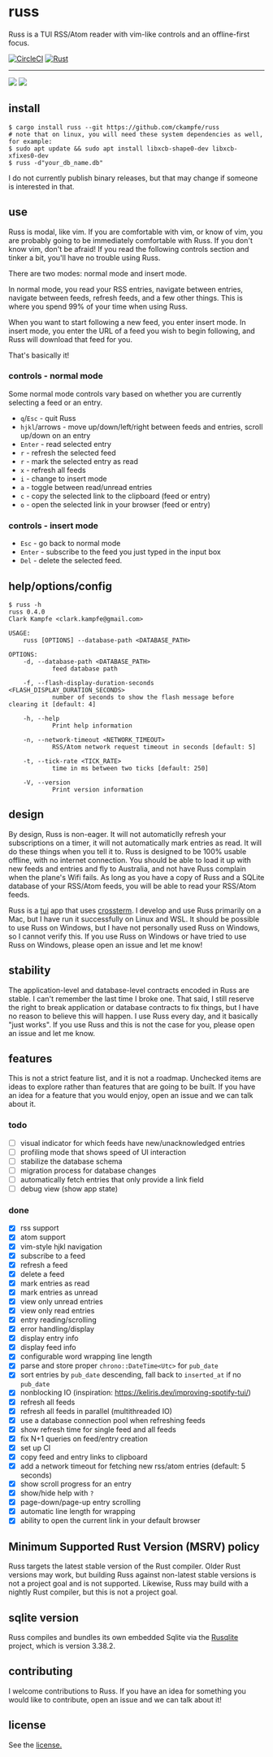 # russ

Russ is a TUI RSS/Atom reader with vim-like controls and an offline-first focus.

[![CircleCI](https://circleci.com/gh/ckampfe/russ.svg?style=svg)](https://circleci.com/gh/ckampfe/russ)
[![Rust](https://github.com/ckampfe/russ/actions/workflows/rust.yml/badge.svg)](https://github.com/ckampfe/russ/actions/workflows/rust.yml)

---

<img src="entries.png"></img>
<img src="entry.png"></img>

## install

```
$ cargo install russ --git https://github.com/ckampfe/russ
# note that on linux, you will need these system dependencies as well, for example:
$ sudo apt update && sudo apt install libxcb-shape0-dev libxcb-xfixes0-dev
$ russ -d"your_db_name.db"
```

I do not currently publish binary releases, but that may change if someone is interested in that.

## use

Russ is modal, like vim. If you are comfortable with vim, or know of vim, you are probably going to be immediately comfortable with Russ. If you don't know vim, don't be afraid! If you read the following controls section and tinker a bit, you'll have no trouble using Russ.

There are two modes: normal mode and insert mode.

In normal mode, you read your RSS entries, navigate between entries, navigate between feeds, refresh feeds, and a few other things. This is where you spend 99% of your time when using Russ.

When you want to start following a new feed, you enter insert mode.
In insert mode, you enter the URL of a feed you wish to begin following, and Russ will download that feed for you.

That's basically it!

### controls - normal mode

Some normal mode controls vary based on whether you are currently selecting a feed or an entry.

- `q`/`Esc` - quit Russ
- `hjkl`/arrows - move up/down/left/right between feeds and entries, scroll up/down on an entry
- `Enter` - read selected entry
- `r` - refresh the selected feed
- `r` - mark the selected entry as read
- `x` - refresh all feeds
- `i` - change to insert mode
- `a` - toggle between read/unread entries
- `c` - copy the selected link to the clipboard (feed or entry)
- `o` - open the selected link in your browser (feed or entry)

### controls - insert mode

- `Esc` - go back to normal mode
- `Enter` - subscribe to the feed you just typed in the input box
- `Del` - delete the selected feed.

## help/options/config

```
$ russ -h
russ 0.4.0
Clark Kampfe <clark.kampfe@gmail.com>

USAGE:
    russ [OPTIONS] --database-path <DATABASE_PATH>

OPTIONS:
    -d, --database-path <DATABASE_PATH>
            feed database path

    -f, --flash-display-duration-seconds <FLASH_DISPLAY_DURATION_SECONDS>
            number of seconds to show the flash message before clearing it [default: 4]

    -h, --help
            Print help information

    -n, --network-timeout <NETWORK_TIMEOUT>
            RSS/Atom network request timeout in seconds [default: 5]

    -t, --tick-rate <TICK_RATE>
            time in ms between two ticks [default: 250]

    -V, --version
            Print version information
```

## design

By design, Russ is non-eager. It will not automaticlly refresh your subscriptions on a timer, it will not automatically mark entries as read. It will do these things when you tell it to.
Russ is designed to be 100% usable offline, with no internet connection. You should be able to load it up with new feeds and entries and fly to Australia, and not have Russ complain when the plane's Wifi fails. As long as you have a copy of Russ and a SQLite database of your RSS/Atom feeds, you will be able to read your RSS/Atom feeds.

Russ is a [tui](https://crates.io/crates/tui) app that uses [crossterm](https://crates.io/crates/crossterm). I develop and use Russ primarily on a Mac, but I have run it successfully on Linux and WSL. It should be possible to use Russ on Windows, but I have not personally used Russ on Windows, so I cannot verify this. If you use Russ on Windows or have tried to use Russ on Windows, please open an issue and let me know!

## stability

The application-level and database-level contracts encoded in Russ are stable. I can't remember the last time I broke one. That said, I still reserve the right to break application or database contracts to fix things, but I have no reason to believe this will happen. I use Russ every day, and it basically "just works". If you use Russ and this is not the case for you, please open an issue and let me know.

## features

This is not a strict feature list, and it is not a roadmap. Unchecked items are ideas to explore rather than features that are going to be built. If you have an idea for a feature that you would enjoy, open an issue and we can talk about it.

### todo

- [ ] visual indicator for which feeds have new/unacknowledged entries
- [ ] profiling mode that shows speed of UI interaction
- [ ] stabilize the database schema
- [ ] migration process for database changes
- [ ] automatically fetch entries that only provide a link field
- [ ] debug view (show app state)

### done

- [x] rss support
- [x] atom support
- [x] vim-style hjkl navigation
- [x] subscribe to a feed
- [x] refresh a feed
- [x] delete a feed
- [x] mark entries as read
- [x] mark entries as unread
- [x] view only unread entries
- [x] view only read entries
- [x] entry reading/scrolling
- [x] error handling/display
- [x] display entry info
- [x] display feed info
- [x] configurable word wrapping line length
- [x] parse and store proper `chrono::DateTime<Utc>` for `pub_date`
- [x] sort entries by `pub_date` descending, fall back to `inserted_at` if no `pub_date`
- [x] nonblocking IO (inspiration: https://keliris.dev/improving-spotify-tui/)
- [x] refresh all feeds
- [x] refresh all feeds in parallel (multithreaded IO)
- [x] use a database connection pool when refreshing feeds
- [x] show refresh time for single feed and all feeds
- [x] fix N+1 queries on feed/entry creation
- [x] set up CI
- [x] copy feed and entry links to clipboard
- [x] add a network timeout for fetching new rss/atom entries (default: 5 seconds)
- [x] show scroll progress for an entry
- [x] show/hide help with `?`
- [x] page-down/page-up entry scrolling
- [x] automatic line length for wrapping
- [x] ability to open the current link in your default browser

## Minimum Supported Rust Version (MSRV) policy

Russ targets the latest stable version of the Rust compiler. Older Rust versions may work, but building Russ against non-latest stable versions is not a project goal and is not supported.
Likewise, Russ may build with a nightly Rust compiler, but this is not a project goal.

## sqlite version

Russ compiles and bundles its own embedded Sqlite via the [Rusqlite](https://github.com/rusqlite/rusqlite) project, which is version 3.38.2.

## contributing

I welcome contributions to Russ. If you have an idea for something you would like to contribute, open an issue and we can talk about it!

## license

See the [license.](LICENSE)
